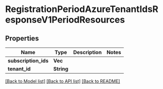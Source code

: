 # RegistrationPeriodAzureTenantIdsResponseV1PeriodResources

## Properties

Name | Type | Description | Notes
------------ | ------------- | ------------- | -------------
**subscription_ids** | **Vec<String>** |  |
**tenant_id** | **String** |  |

[[Back to Model list]](./README.md#documentation-for-models) [[Back to API list]](./README.md#documentation-for-api-endpoints) [[Back to README]](../README.md)
